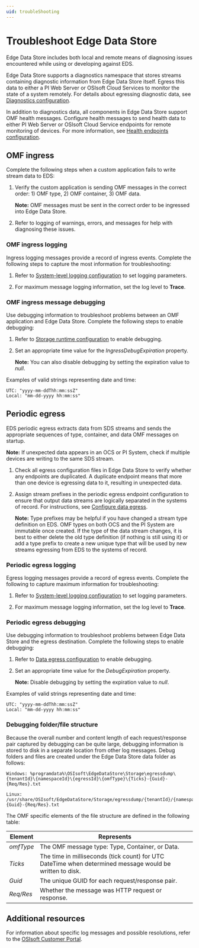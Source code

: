 ```yaml
---
uid: troubleShooting
---
```


# Troubleshoot Edge Data Store

Edge Data Store includes both local and remote means of diagnosing issues encountered while using or developing against EDS.

Edge Data Store supports a diagnostics namespace that stores streams containing diagnostic information from Edge Data Store itself. Egress this data to either a PI Web Server or OSIsoft Cloud Services to monitor the state of a system remotely. For details about egressing diagnostic data, see [Diagnostics configuration](xref:EdgeDataStoreDiagnostics).

In addition to diagnostics data, all components in Edge Data Store support OMF health messages. Configure health messages to send health data to either PI Web Server or OSIsoft Cloud Service endpoints for remote monitoring of devices. For more information, see [Health endpoints configuration](xref:HealthEndpointsConfiguration).

## OMF ingress

Complete the following steps when a custom application fails to write stream data to EDS:

1. Verify the custom application is sending OMF messages in the correct order: 1) OMF type, 2) OMF container, 3) OMF data.

   **Note:** OMF messages must be sent in the correct order to be ingressed into Edge Data Store.
   
1. Refer to logging of warnings, errors, and messages for help with diagnosing these issues.

### OMF ingress logging

Ingress logging messages provide a record of ingress events. Complete the following steps to capture the most information for troubleshooting:

1. Refer to [System-level logging configuration](xref:systemloggingConfiguration) to set logging parameters.

1. For maximum message logging information, set the log level to **Trace**.

### OMF ingress message debugging

Use debugging information to troubleshoot problems between an OMF application and Edge Data Store. Complete the following steps to enable debugging:

1. Refer to [Storage runtime configuration](xref:storageruntime) to enable debugging.

1. Set an appropriate time value for the *IngressDebugExpiration* property. 

   **Note:** You can also disable debugging by setting the expiration value to *null*.

Examples of valid strings representing date and time:

    UTC: "yyyy-mm-ddThh:mm:ssZ"
    Local: "mm-dd-yyyy hh:mm:ss"

## Periodic egress

EDS periodic egress extracts data from SDS streams and sends the appropriate sequences of type, container, and data OMF messages on startup.  

**Note:** If unexpected data appears in an OCS or PI System, check if multiple devices are writing to the same SDS stream. 

1. Check all egress configuration files in Edge Data Store to verify whether any endpoints are duplicated. A duplicate endpoint means that more than one device is egressing data to it, resulting in unexpected data.

1. Assign stream prefixes in the periodic egress endpoint configuration to ensure that output data streams are logically separated in the systems of record. For instructions, see [Configure data egress](xref:configureEgress).

   **Note:** Type prefixes may be helpful if you have changed a stream type definition on EDS. OMF types on both OCS and the PI System are immutable once created. If the type of the data stream changes, it is best to either delete the old type definition (if nothing is still using it) or add a type prefix to create a new unique type that will be used by new streams egressing from EDS to the systems of record.

### Periodic egress logging

Egress logging messages provide a record of egress events. Complete the following to capture maximum information for troubleshooting:

1. Refer to [System-level logging configuration](xref:systemloggingConfiguration) to set logging parameters.

1. For maximum message logging information, set the log level to **Trace**.

### Periodic egress debugging

Use debugging information to troubleshoot problems between Edge Data Store and the egress destination. Complete the following steps to enable debugging:

1. Refer to [Data egress configuration](xref:egress) to enable debugging.

1. Set an appropriate time value for the *DebugExpiration* property. 

   **Note:** Disable debugging by setting the expiration value to *null*.

Examples of valid strings representing date and time:

    UTC: "yyyy-mm-ddThh:mm:ssZ"
    Local: "mm-dd-yyyy hh:mm:ss"

### Debugging folder/file structure

Because the overall number and content length of each request/response pair captured by debugging can be quite large, debugging information is stored to disk in a separate location from other log messages. Debug folders and files are created under the Edge Data Store data folder as follows: 

    Windows: %programdata%\OSIsoft\EdgeDataStore\Storage\egressdump\{tenantId}\{namespaceId}\{egressId}\{omfType}\{Ticks}-{Guid}-{Req/Res}.txt

    Linux: /usr/share/OSIsoft/EdgeDataStore/Storage/egressdump/{tenantId}/{namespaceId}/{egressId}/{omfType}/{Ticks}-{Guid}-{Req/Res}.txt

The OMF specific elements of the file structure are defined in the following table:

| Element    | Represents                       |
|------------|----------------------------------|
| *omfType*  | The OMF message type: Type, Container, or Data.    |
| *Ticks*    | The time in milliseconds (tick count) for UTC DateTime when determined message would be written to disk.  |
| *Guid*     | The unique GUID for each request/response pair.     |
| *Req/Res*  | Whether the message was HTTP request or response.   |

## Additional resources

For information about specific log messages and possible resolutions, refer to the [OSIsoft Customer Portal](https://my.osisoft.com/).